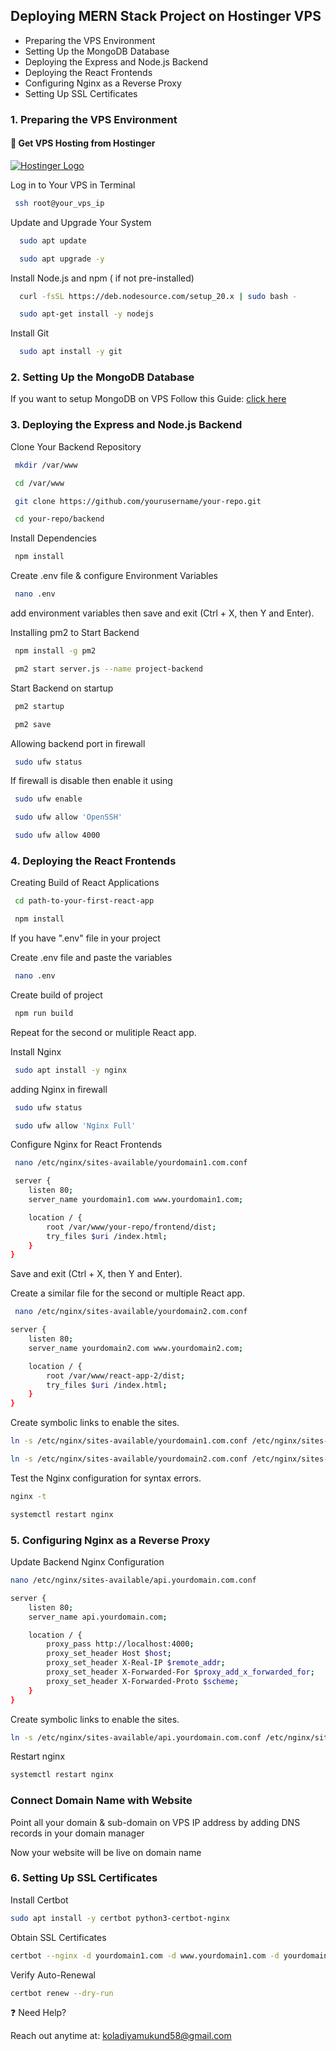 
## Deploying MERN Stack Project on Hostinger VPS




- Preparing the VPS Environment
- Setting Up the MongoDB Database
- Deploying the Express and Node.js Backend
- Deploying the React Frontends
- Configuring Nginx as a Reverse Proxy
- Setting Up SSL Certificates
### 1. Preparing the VPS Environment

#### 🚀 Get VPS Hosting from Hostinger  
<a href="https://hostinger.com?REFERRALCODE=EUKKOLADIKDM">
  <img src="https://cdn.brandfetch.io/idJjJ1f0bI/w/1000/h/1000/theme/dark/icon.png?c=1dxbfHSJFAPEGdCLU4o5B" alt="Hostinger Logo" />
</a>

Log in to Your VPS in Terminal 

```bash
 ssh root@your_vps_ip
```

Update and Upgrade Your System

```bash
  sudo apt update
```
```bash
  sudo apt upgrade -y
```

Install Node.js and npm ( if not pre-installed)

```bash
  curl -fsSL https://deb.nodesource.com/setup_20.x | sudo bash -
```
```bash
  sudo apt-get install -y nodejs
```
Install Git 
```bash
  sudo apt install -y git
```


###  2. Setting Up the MongoDB Database

If you want to setup MongoDB on VPS Follow this Guide: [click here](https://github.com/GreatStackDev/notes/blob/main/MongoDB_Setup_on_VPS.md)

### 3. Deploying the Express and Node.js Backend

Clone Your Backend Repository

```bash
 mkdir /var/www
```

```bash
 cd /var/www
```
```bash
 git clone https://github.com/yourusername/your-repo.git
```
```bash
 cd your-repo/backend
```

Install Dependencies

```bash
 npm install
```
Create .env file & configure Environment Variables

```bash
 nano .env
```

add environment variables then save and exit (Ctrl + X, then Y and Enter).


Installing pm2 to Start Backend

```bash
 npm install -g pm2
```
```bash
 pm2 start server.js --name project-backend
```
Start Backend on startup
```bash
 pm2 startup
```
```bash
 pm2 save
```
Allowing backend port in firewall 

```bash
 sudo ufw status
```
If firewall is disable then enable it using 
```bash
 sudo ufw enable
```
```bash
 sudo ufw allow 'OpenSSH'
```
```bash
 sudo ufw allow 4000
```

### 4. Deploying the React Frontends

Creating Build of React Applications
```bash
 cd path-to-your-first-react-app
```
```bash
 npm install
```
If you have ".env" file in your project

Create .env file and paste the variables
```bash
 nano .env
```
Create build of project
```bash
 npm run build
```

Repeat for the second or mulitiple React app.

Install Nginx

```bash
 sudo apt install -y nginx
```

adding Nginx in firewall

```bash
 sudo ufw status
```
```bash
 sudo ufw allow 'Nginx Full'
```


Configure Nginx for React Frontends


```bash
 nano /etc/nginx/sites-available/yourdomain1.com.conf
```

```bash
 server {
    listen 80;
    server_name yourdomain1.com www.yourdomain1.com;

    location / {
        root /var/www/your-repo/frontend/dist;
        try_files $uri /index.html;
    }
}
```
Save and exit (Ctrl + X, then Y and Enter).

Create a similar file for the second or multiple React app.

```bash
 nano /etc/nginx/sites-available/yourdomain2.com.conf
```

```bash
server {
    listen 80;
    server_name yourdomain2.com www.yourdomain2.com;

    location / {
        root /var/www/react-app-2/dist;
        try_files $uri /index.html;
    }
}
```

Create symbolic links to enable the sites.

```bash
ln -s /etc/nginx/sites-available/yourdomain1.com.conf /etc/nginx/sites-enabled/
```

```bash
ln -s /etc/nginx/sites-available/yourdomain2.com.conf /etc/nginx/sites-enabled/
```

Test the Nginx configuration for syntax errors.

```bash
nginx -t
```

```bash
systemctl restart nginx
```

### 5. Configuring Nginx as a Reverse Proxy

Update Backend Nginx Configuration

```bash
nano /etc/nginx/sites-available/api.yourdomain.com.conf
```
```bash
server {
    listen 80;
    server_name api.yourdomain.com;

    location / {
        proxy_pass http://localhost:4000;
        proxy_set_header Host $host;
        proxy_set_header X-Real-IP $remote_addr;
        proxy_set_header X-Forwarded-For $proxy_add_x_forwarded_for;
        proxy_set_header X-Forwarded-Proto $scheme;
    }
}
```

Create symbolic links to enable the sites.

```bash
ln -s /etc/nginx/sites-available/api.yourdomain.com.conf /etc/nginx/sites-enabled/
```

Restart nginx

```bash
systemctl restart nginx
```

### Connect Domain Name with Website

Point all your domain & sub-domain on VPS IP address by adding DNS records in your domain manager 

Now your website will be live on domain name

### 6. Setting Up SSL Certificates 

Install Certbot

```bash
sudo apt install -y certbot python3-certbot-nginx
```

Obtain SSL Certificates

```bash
certbot --nginx -d yourdomain1.com -d www.yourdomain1.com -d yourdomain2.com -d api.yourdomain.com
```

Verify Auto-Renewal

```bash
certbot renew --dry-run
```

❓ Need Help?

Reach out anytime at: koladiyamukund58@gmail.com

